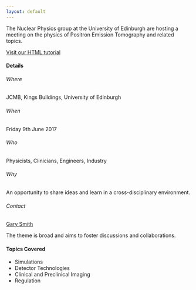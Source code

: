 ```yaml
---
layout: default
---
```


The Nuclear Physics group at the University of Edinburgh are hosting a meeting on the physics of Positron Emission Tomography and related topics.

<a id="new_link" href="https://www.w3schools.com/html/">Visit our HTML tutorial</a>

#### [](#header-4) Details

###### [](#header-6) Where
JCMB, Kings Buildings, University of Edinburgh
###### [](#header-6) When
Friday 9th June 2017
###### [](#header-6) Who
Physicists, Clinicians, Engineers, Industry
###### [](#header-6) Why
An opportunity to share ideas and learn in a cross-disciplinary environment.
###### [](#header-6) Contact
[Gary Smith](http://www.ph.ed.ac.uk/people/gary-smith)

The theme is broad and aims to foster discussions and collaborations.

#### [](#header-4) Topics Covered

*   Simulations
*   Detector Technologies
*   Clinical and Preclinical Imaging
*   Regulation


